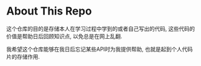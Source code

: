 # About This Repo

这个仓库的目的是存储本人在学习过程中学到的或者自己写出的代码, 这些代码的价值是帮助日后回顾知识点, 以免总是在网上乱翻.

我希望这个仓库能够在我日后忘记某些API时为我提供帮助, 也就是起到个人代码片的存储作用.
